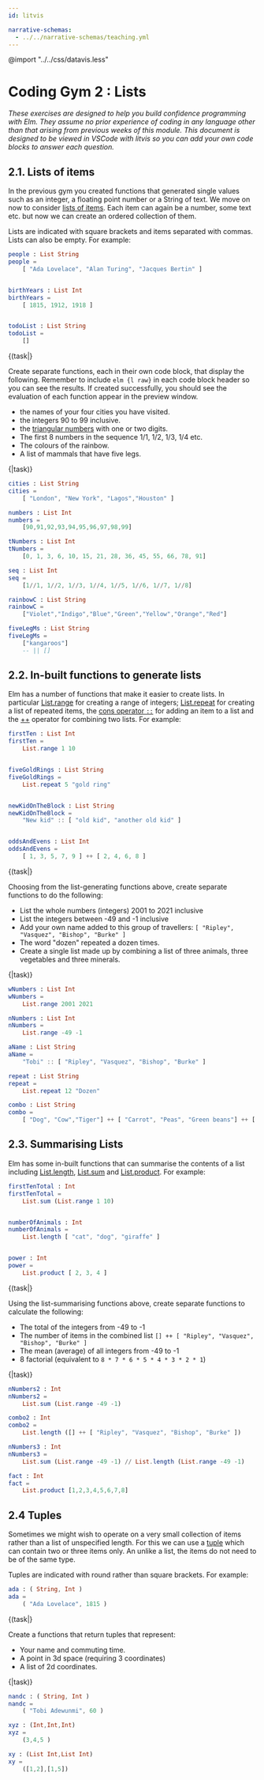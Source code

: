 ```yaml
---
id: litvis

narrative-schemas:
  - ../../narrative-schemas/teaching.yml
---
```


@import "../../css/datavis.less"

<!-- Everything above this line should probably be left untouched. -->

# Coding Gym 2 : Lists

_These exercises are designed to help you build confidence programming with Elm. They assume no prior experience of coding in any language other than that arising from previous weeks of this module. This document is designed to be viewed in VSCode with litvis so you can add your own code blocks to answer each question._

## 2.1. Lists of items

In the previous gym you created functions that generated single values such as an integer, a floating point number or a String of text. We move on now to consider [lists of items](https://package.elm-lang.org/packages/elm/core/latest/List). Each item can again be a number, some text etc. but now we can create an ordered collection of them.

Lists are indicated with square brackets and items separated with commas. Lists can also be empty. For example:

```elm {l}
people : List String
people =
    [ "Ada Lovelace", "Alan Turing", "Jacques Bertin" ]


birthYears : List Int
birthYears =
    [ 1815, 1912, 1918 ]


todoList : List String
todoList =
    []
```

{(task|}

Create separate functions, each in their own code block, that display the following. Remember to include `elm {l raw}` in each code block header so you can see the results. If created successfully, you should see the evaluation of each function appear in the preview window.

- the names of your four cities you have visited.
- the integers 90 to 99 inclusive.
- the [triangular numbers](https://en.wikipedia.org/wiki/Triangular_number) with one or two digits.
- The first 8 numbers in the sequence 1/1, 1/2, 1/3, 1/4 etc.
- The colours of the rainbow.
- A list of mammals that have five legs.

{|task)}

```elm {l raw}
cities : List String
cities =
    [ "London", "New York", "Lagos","Houston" ]
```

```elm {l raw}
numbers : List Int
numbers =
    [90,91,92,93,94,95,96,97,98,99]
```

```elm {l raw}
tNumbers : List Int
tNumbers =
    [0, 1, 3, 6, 10, 15, 21, 28, 36, 45, 55, 66, 78, 91]
```

```elm {l raw}
seq : List Int
seq =
    [1//1, 1//2, 1//3, 1//4, 1//5, 1//6, 1//7, 1//8]
```

```elm {l raw}
rainbowC : List String
rainbowC =
    ["Violet","Indigo","Blue","Green","Yellow","Orange","Red"]
```

```elm {l raw}
fiveLegMs : List String
fiveLegMs =
    ["kangaroos"]
    -- || []
```

## 2.2. In-built functions to generate lists

Elm has a number of functions that make it easier to create lists. In particular [List.range](https://package.elm-lang.org/packages/elm/core/latest/List#range) for creating a range of integers; [List.repeat](https://package.elm-lang.org/packages/elm/core/latest/List#repeat) for creating a list of repeated items, the [cons operator `::`](<https://package.elm-lang.org/packages/elm/core/latest/List#(::)>) for adding an item to a list and the [++](https://package.elm-lang.org/packages/elm/core/latest/Basics#++) operator for combining two lists. For example:

```elm {l raw}
firstTen : List Int
firstTen =
    List.range 1 10


fiveGoldRings : List String
fiveGoldRings =
    List.repeat 5 "gold ring"


newKidOnTheBlock : List String
newKidOnTheBlock =
    "New kid" :: [ "old kid", "another old kid" ]


oddsAndEvens : List Int
oddsAndEvens =
    [ 1, 3, 5, 7, 9 ] ++ [ 2, 4, 6, 8 ]
```

{(task|}

Choosing from the list-generating functions above, create separate functions to do the following:

- List the whole numbers (integers) 2001 to 2021 inclusive
- List the integers between -49 and -1 inclusive
- Add your own name added to this group of travellers: `[ "Ripley", "Vasquez", "Bishop", "Burke" ]`
- The word "dozen" repeated a dozen times.
- Create a single list made up by combining a list of three animals, three vegetables and three minerals.

{|task)}

```elm {l raw}
wNumbers : List Int
wNumbers =
    List.range 2001 2021
```

```elm {l raw}
nNumbers : List Int
nNumbers =
    List.range -49 -1
```

```elm {l raw}
aName : List String
aName =
    "Tobi" :: [ "Ripley", "Vasquez", "Bishop", "Burke" ]
```

```elm {l raw}
repeat : List String
repeat =
    List.repeat 12 "Dozen"
```

```elm {l raw}
combo : List String
combo =
    [ "Dog", "Cow","Tiger"] ++ [ "Carrot", "Peas", "Green beans"] ++ [ "Calcium", "Potassium","Magnesium" ]
```

## 2.3. Summarising Lists

Elm has some in-built functions that can summarise the contents of a list including [List.length](https://package.elm-lang.org/packages/elm/core/latest/List#length), [List.sum](https://package.elm-lang.org/packages/elm/core/latest/List#sum) and [List.product](https://package.elm-lang.org/packages/elm/core/latest/List#product). For example:

```elm {l raw}
firstTenTotal : Int
firstTenTotal =
    List.sum (List.range 1 10)


numberOfAnimals : Int
numberOfAnimals =
    List.length [ "cat", "dog", "giraffe" ]


power : Int
power =
    List.product [ 2, 3, 4 ]
```

{(task|}

Using the list-summarising functions above, create separate functions to calculate the following:

- The total of the integers from -49 to -1
- The number of items in the combined list `[] ++ [ "Ripley", "Vasquez", "Bishop", "Burke" ]`
- The mean (average) of all integers from -49 to -1
- 8 factorial (equivalent to `8 * 7 * 6 * 5 * 4 * 3 * 2 * 1`)

{|task)}

```elm {l raw}
nNumbers2 : Int
nNumbers2 =
    List.sum (List.range -49 -1)
```

```elm {l raw}
combo2 : Int
combo2 =
    List.length ([] ++ [ "Ripley", "Vasquez", "Bishop", "Burke" ])
```

```elm {l raw}
nNumbers3 : Int
nNumbers3 =
    List.sum (List.range -49 -1) // List.length (List.range -49 -1)
```

```elm {l raw}
fact : Int
fact =
    List.product [1,2,3,4,5,6,7,8]

```

## 2.4 Tuples

Sometimes we might wish to operate on a very small collection of items rather than a list of unspecified length. For this we can use a [tuple](https://package.elm-lang.org/packages/elm/core/latest/Tuple) which can contain two or three items only. An unlike a list, the items do not need to be of the same type.

Tuples are indicated with round rather than square brackets. For example:

```elm {l r}
ada : ( String, Int )
ada =
    ( "Ada Lovelace", 1815 )
```

{(task|}

Create a functions that return tuples that represent:

- Your name and commuting time.
- A point in 3d space (requiring 3 coordinates)
- A list of 2d coordinates.

{|task)}

```elm {l r}
nandc : ( String, Int )
nandc =
    ( "Tobi Adewunmi", 60 )
```

```elm {l r}
xyz : (Int,Int,Int)
xyz =
    (3,4,5 )
```

<!-- how do i make this an unlimited list -->

```elm {l r}
xy : (List Int,List Int)
xy =
    ([1,2],[1,5])
```
